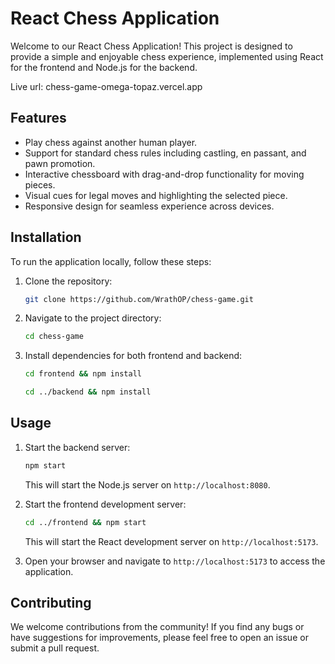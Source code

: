 # React Chess Application

Welcome to our React Chess Application! This project is designed to provide a simple and enjoyable chess experience, implemented using React for the frontend and Node.js for the backend.

Live url: chess-game-omega-topaz.vercel.app

## Features

- Play chess against another human player.
- Support for standard chess rules including castling, en passant, and pawn promotion.
- Interactive chessboard with drag-and-drop functionality for moving pieces.
- Visual cues for legal moves and highlighting the selected piece.
- Responsive design for seamless experience across devices.

## Installation

To run the application locally, follow these steps:

1. Clone the repository:

    ```bash
    git clone https://github.com/WrathOP/chess-game.git
    ```

2. Navigate to the project directory:

    ```bash
    cd chess-game
    ```

3. Install dependencies for both frontend and backend:

    ```bash
    cd frontend && npm install
    ```

    ```bash
    cd ../backend && npm install
    ```

## Usage

1. Start the backend server:

    ```bash
    npm start
    ```

   This will start the Node.js server on `http://localhost:8080`.

2. Start the frontend development server:

    ```bash
    cd ../frontend && npm start
    ```

   This will start the React development server on `http://localhost:5173`.

3. Open your browser and navigate to `http://localhost:5173` to access the application.

## Contributing

We welcome contributions from the community! If you find any bugs or have suggestions for improvements, please feel free to open an issue or submit a pull request.


